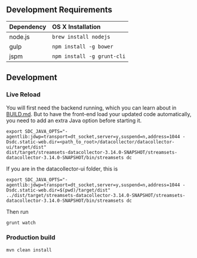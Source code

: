 ## Development Requirements

|Dependency|OS X Installation|
|:--|:--|
|node.js|`brew install nodejs`|
|gulp|`npm install -g bower`|
|jspm|`npm install -g grunt-cli`|

## Development

### Live Reload

You will first need the backend running, which you can learn about in [BUILD.md](BUILD.md). But to have the front-end
load your updated code automatically, you need to add an extra Java option before starting it.

```
export SDC_JAVA_OPTS="-agentlib:jdwp=transport=dt_socket,server=y,suspend=n,address=1044 -Dsdc.static-web.dir=<path_to_root>/datacollector/datacollector-ui/target/dist"
dist/target/streamsets-datacollector-3.14.0-SNAPSHOT/streamsets-datacollector-3.14.0-SNAPSHOT/bin/streamsets dc
```

If you are in the datacollector-ui folder, this is

```
export SDC_JAVA_OPTS="-agentlib:jdwp=transport=dt_socket,server=y,suspend=n,address=1044 -Dsdc.static-web.dir=$(pwd)/target/dist"
../dist/target/streamsets-datacollector-3.14.0-SNAPSHOT/streamsets-datacollector-3.14.0-SNAPSHOT/bin/streamsets dc
```

Then run

`grunt watch`

### Production build

`mvn clean install`